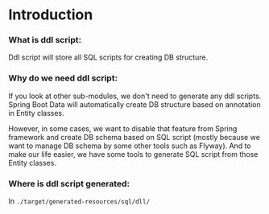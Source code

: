 # Introduction

### What is ddl script:
Ddl script will store all SQL scripts for creating DB structure.

### Why do we need ddl script:
If you look at other sub-modules, we don't need to generate any ddl scripts. 
Spring Boot Data will automatically create DB structure based on annotation in Entity classes.

However, in some cases, we want to disable that feature from Spring framework and create DB schema based on SQL script (mostly because we want to manage DB schema by some other tools such as Flyway).
And to make our life easier, we have some tools to generate SQL script from those Entity classes.

### Where is ddl script generated:
In `./target/generated-resources/sql/dll/` 